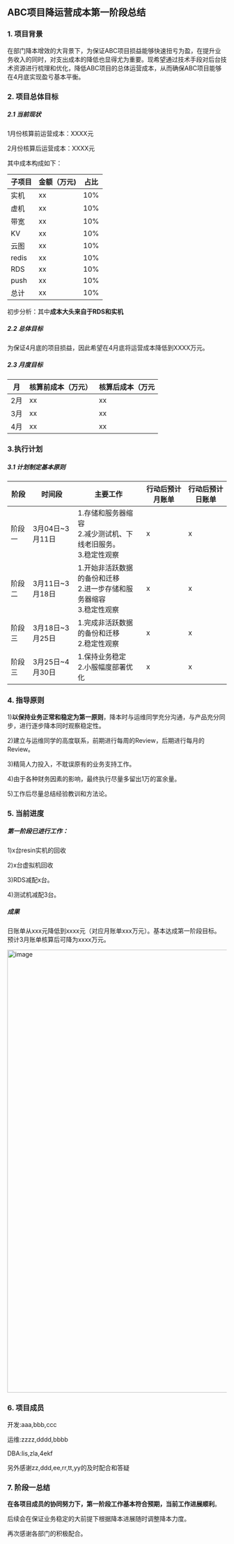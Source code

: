 ## ABC项目降运营成本第一阶段总结

### 1. 项目背景

在部门降本增效的大背景下，为保证ABC项目损益能够快速扭亏为盈，在提升业务收入的同时，对支出成本的降低也显得尤为重要。现希望通过技术手段对后台技术资源进行梳理和优化，降低ABC项目的总体运营成本，从而确保ABC项目能够在4月底实现盈亏基本平衡。

### 2. 项目总体目标

##### 2.1 当前现状

1月份核算前运营成本：XXXX元

2月份核算后运营成本：XXXX元

其中成本构成如下：

|子项目      |金额（万元)|占比|
|---|---|---|
|实机|xx|10%|
|虚机|xx|10%|
|带宽|xx|10%|
|KV|xx|10%|
|云图|xx|10%|
|redis|xx|10%|
|RDS|xx|10%|
|push|xx|10%|
|总计|xx|10%|

初步分析：其中**成本大头来自于RDS和实机**

##### 2.2 总体目标

为保证4月底的项目损益，因此希望在4月底将运营成本降低到XXXX万元。

##### 2.3 月度目标

|月      |核算前成本（万元）|核算后成本（万元|
|---|---|---|
|2月|xx|xx|
|3月|xx|xx|
|4月|xx|xx|

### 3.执行计划

##### 3.1 计划制定基本原则

|阶段|时间段|主要工作|行动后预计月账单|行动后预计日账单|
|---|---|---|---|---|
|阶段一 |3月04日~3月11日|1.存储和服务器缩容 <br>2.减少测试机、下线老旧服务。<br>3.稳定性观察|x|x|
|阶段二|3月11日~3月18日|1.开始非活跃数据的备份和迁移<br>2.进一步存储和服务器缩容<br>3.稳定性观察|x|x|
|阶段三|3月18日~3月25日|1.完成非活跃数据的备份和迁移<br>2.稳定性观察|x|x|
|阶段三|3月25日~4月30日|1.保持业务稳定<br>2.小服幅度部署优化|x|x|


### 4. 指导原则

1)**以保持业务正常和稳定为第一原则**，降本时与运维同学充分沟通，与产品充分同步，进行逐步降本同时观察稳定性。

2)建立与运维同学的高度联系，前期进行每周的Review，后期进行每月的Review。

3)精简人力投入，不耽误原有的业务支持工作。

4)由于各种财务因素的影响，最终执行尽量多留出1万的富余量。

5)工作后尽量总结经验教训和方法论。

### 5. 当前进度

##### 第一阶段已进行工作：

1)x台resin实机的回收

2)x台虚拟机回收

3)RDS减配x台。

4)测试机减配3台。

##### 成果
日账单从xxx元降低到xxxx元（对应月账单xxx万元）。基本达成第一阶段目标。
预计3月账单核算后可降为xxxx万元。

<img width="1017" alt="image" src="https://user-images.githubusercontent.com/9839346/193968472-9e97d4af-e38b-408c-a624-34687a5b5614.png">

### 6. 项目成员
开发:aaa,bbb,ccc

运维:zzzz,dddd,bbbb

DBA:lis,zla,4ekf

另外感谢zz,ddd,ee,rr,tt,yy的及时配合和答疑
### 7. 阶段一总结
**在各项目成员的协同努力下，第一阶段工作基本符合预期，当前工作进展顺利**。

后续会在保证业务稳定的大前提下根据降本进展随时调整降本力度。

再次感谢各部门的积极配合。
